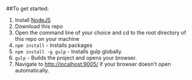 ##To get started:
1. Install [NodeJS](http://www.nodejs.org)
2. Download this repo
3. Open the command line of your choice and cd to the root directory of this repo on your machine
4. `npm install` - Installs packages
5. `npm install -g gulp` - Installs gulp globally.
5. `gulp` - Builds the project and opens your browser.
6. Navigate to [http://localhost:9005/](http://localhost:9005/) if your browser doesn't open automatically.
